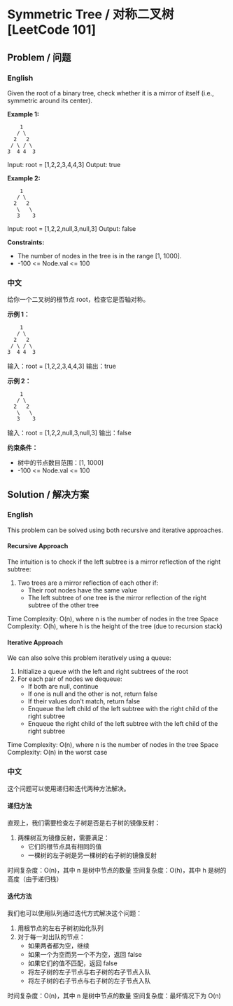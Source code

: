 # Symmetric Tree / 对称二叉树 [LeetCode 101]

## Problem / 问题

### English

Given the root of a binary tree, check whether it is a mirror of itself (i.e., symmetric around its center).

**Example 1:**
```
    1
   / \
  2   2
 / \ / \
3  4 4  3
```
Input: root = [1,2,2,3,4,4,3]
Output: true

**Example 2:**
```
    1
   / \
  2   2
   \   \
   3    3
```
Input: root = [1,2,2,null,3,null,3]
Output: false

**Constraints:**
- The number of nodes in the tree is in the range [1, 1000].
- -100 <= Node.val <= 100

### 中文

给你一个二叉树的根节点 root，检查它是否轴对称。

**示例 1：**
```
    1
   / \
  2   2
 / \ / \
3  4 4  3
```
输入：root = [1,2,2,3,4,4,3]
输出：true

**示例 2：**
```
    1
   / \
  2   2
   \   \
   3    3
```
输入：root = [1,2,2,null,3,null,3]
输出：false

**约束条件：**
- 树中的节点数目范围：[1, 1000]
- -100 <= Node.val <= 100

## Solution / 解决方案

### English

This problem can be solved using both recursive and iterative approaches.

#### Recursive Approach

The intuition is to check if the left subtree is a mirror reflection of the right subtree:
1. Two trees are a mirror reflection of each other if:
   - Their root nodes have the same value
   - The left subtree of one tree is the mirror reflection of the right subtree of the other tree

Time Complexity: O(n), where n is the number of nodes in the tree
Space Complexity: O(h), where h is the height of the tree (due to recursion stack)

#### Iterative Approach

We can also solve this problem iteratively using a queue:
1. Initialize a queue with the left and right subtrees of the root
2. For each pair of nodes we dequeue:
   - If both are null, continue
   - If one is null and the other is not, return false
   - If their values don't match, return false
   - Enqueue the left child of the left subtree with the right child of the right subtree
   - Enqueue the right child of the left subtree with the left child of the right subtree

Time Complexity: O(n), where n is the number of nodes in the tree
Space Complexity: O(n) in the worst case

### 中文

这个问题可以使用递归和迭代两种方法解决。

#### 递归方法

直观上，我们需要检查左子树是否是右子树的镜像反射：
1. 两棵树互为镜像反射，需要满足：
   - 它们的根节点具有相同的值
   - 一棵树的左子树是另一棵树的右子树的镜像反射

时间复杂度：O(n)，其中 n 是树中节点的数量
空间复杂度：O(h)，其中 h 是树的高度（由于递归栈）

#### 迭代方法

我们也可以使用队列通过迭代方式解决这个问题：
1. 用根节点的左右子树初始化队列
2. 对于每一对出队的节点：
   - 如果两者都为空，继续
   - 如果一个为空而另一个不为空，返回 false
   - 如果它们的值不匹配，返回 false
   - 将左子树的左子节点与右子树的右子节点入队
   - 将左子树的右子节点与右子树的左子节点入队

时间复杂度：O(n)，其中 n 是树中节点的数量
空间复杂度：最坏情况下为 O(n) 